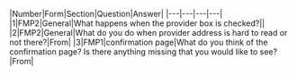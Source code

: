 |Number|Form|Section|Question|Answer|
|---|---|---|---|
|1|FMP2|General|What happens when the provider box is checked?||
|2|FMP2|General|What do you do when provider address is hard to read or not there?|From|
|3|FMP1|confirmation page|What do you think of the confirmation page? Is there anything missing that you would like to see?|From|
